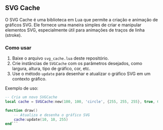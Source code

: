 ## SVG Cache

O SVG Cache é uma biblioteca em Lua que permite a criação e animação de gráficos SVG. Ele fornece uma maneira simples de criar e manipular elementos SVG, especialmente útil para animações de traços de linha (stroke).

### Como usar

1. Baixe o arquivo `svg_cache.lua` deste repositório.
2. Crie instâncias de `SVGCache` com os parâmetros desejados, como largura, altura, tipo de gráfico, cor, etc.
3. Use o método `update` para desenhar e atualizar o gráfico SVG em um contexto gráfico.

Exemplo de uso:

```lua
-- Cria um novo SVGCache
local cache = SVGCache:new(100, 100, 'circle', {255, 255, 255}, true, 0.2, 1)

function draw()
    -- Atualiza e desenha o gráfico SVG
    cache:update(10, 10, 255)
end```
